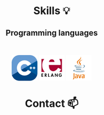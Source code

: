 <div align="center">

# Skills 💡

## Programming languages
&nbsp;

<img src="./assets/cpp-logo.png" style="width: 70px; height: auto;" alt="C++ Logo"/>   <img src="./assets/erlang-logo.png" style="width: 70px; height: auto;" alt="Erlang Logo"/>   <img src="./assets/java-logo.png" style="width: 70px; height: auto;" alt="Java Logo"/>


# Contact 📫
&nbsp;




</div>

<!--
**DoubleXEric/DoubleXEric** is a ✨ _special_ ✨ repository because its `README.md` (this file) appears on your GitHub profile.

Here are some ideas to get you started:

- 🔭 I’m currently working on ...
- 🌱 I’m currently learning ...
- 👯 I’m looking to collaborate on ...
- 🤔 I’m looking for help with ...
- 💬 Ask me about ...
- 📫 How to reach me: ...
- 😄 Pronouns: ...
- ⚡ Fun fact: ...
-->
